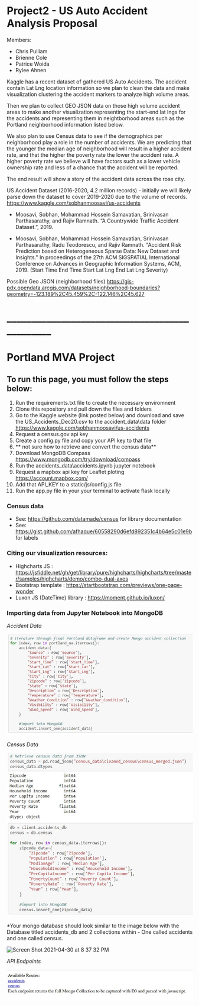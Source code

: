# Project2 - US Auto Accident Analysis Proposal

Members:
- Chris Pulliam
- Brienne Cole
- Patrice Woida
- Rylee Ahnen

Kaggle has a recent dataset of gathered US Auto Accidents.  The accident contain Lat Lng location information so we plan to clean the data and make visualization clustering the accident markers to analyze high volume areas.

Then we plan to collect GEO JSON data on those high volume accident areas to make another visualization representing the start-end lat lngs for the accidents and representing them in neightborhood areas such as the Portland neighborhood information listed below.

We also plan to use Census data to see if the demographics per neighborhood play a role in the number of accidents. We are predicting that the younger the median age of neighborhood will result in a higher accident rate,  and that the higher the poverty rate the lower the accident rate.  A higher poverty rate we believe will have factors such as a lower vehicle ownership rate and less of a chance that the accident will be reported.

The end result will show a story of the accident data across the rose city.



US Accident Dataset (2016-2020, 4.2 million records) - initially we will likely parse down the dataset to cover 2019-2020 due to the volume of records.
https://www.kaggle.com/sobhanmoosavi/us-accidents

- Moosavi, Sobhan, Mohammad Hossein Samavatian, Srinivasan Parthasarathy, and Rajiv Ramnath. “A Countrywide Traffic Accident Dataset.”, 2019.

- Moosavi, Sobhan, Mohammad Hossein Samavatian, Srinivasan Parthasarathy, Radu Teodorescu, and Rajiv Ramnath. "Accident Risk Prediction based on Heterogeneous Sparse Data: New Dataset and Insights." In proceedings of the 27th ACM SIGSPATIAL International Conference on Advances in Geographic Information Systems, ACM, 2019.
(Start Time End Time Start Lat Lng End Lat Lng Severity)

Possible Geo JSON (neighborhood files)
https://gis-pdx.opendata.arcgis.com/datasets/neighborhood-boundaries?geometry=-123.189%2C45.459%2C-122.146%2C45.627

# ______________________________________________

# Portland MVA Project 

## To run this page, you must follow the steps below:
1) Run the requirements.txt file to create the necessary enviromnent
2) Clone this repository and pull down the files and folders 
3) Go to the Kaggle website (link posted below) and download and save the US_Accidents_Dec20.csv to the accident_data\data folder
  https://www.kaggle.com/sobhanmoosavi/us-accidents
4) Request a census.gov api key
5) Create a config.py file and copy your API key to that file
6) ** not sure how to retrieve and convert the census data**
7) Download MongoDB Compass
  https://www.mongodb.com/try/download/compass
8) Run the accidents_data\accidents.ipynb jupyter notebook
9) Request a mapbox api key for Leaflet ploting  https://account.mapbox.com/
10) Add that API_KEY to a static/js/config.js file
11) Run the app.py file in your your terminal to activate flask locally

### Census data 
 - See: https://github.com/datamade/census for library documentation
 - See: https://gist.github.com/afhaque/60558290d6efd892351c4b64e5c01e9b for labels

### Citing our visualization resources:
- Highcharts JS : https://jsfiddle.net/gh/get/library/pure/highcharts/highcharts/tree/master/samples/highcharts/demo/combo-dual-axes
- Bootstrap template : https://startbootstrap.com/previews/one-page-wonder
- Luxon JS (DateTime) library : https://moment.github.io/luxon/

### Importing data from Jupyter Notebook into MongoDB
*Accident Data*

![Mongo Accidents](https://github.com/pulliam-chris/Project2/blob/main/images/Mongo_accidents.JPG)

*Census Data*

![Mongo Census](https://github.com/pulliam-chris/Project2/blob/main/images/Mongo_census.JPG)

*Your mongo database should look similar to the image below with the Database titled accidents_db and 2 collections within - One called accidents and one called census.

![Screen Shot 2021-04-30 at 8 37 32 PM](https://user-images.githubusercontent.com/75045133/116770575-d6c33400-a9f9-11eb-8ecc-2b3429f93170.png)

*API Endpoints*

![API Endpoints](https://github.com/pulliam-chris/Project2/blob/main/images/API_endpoints.JPG)

